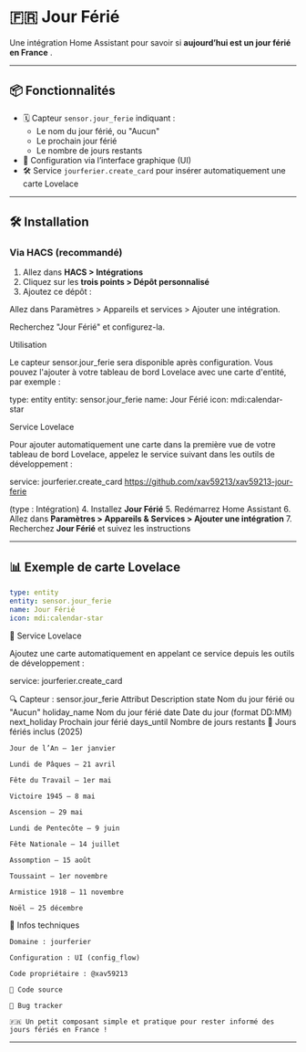 # 🇫🇷 Jour Férié

Une intégration Home Assistant pour savoir si **aujourd’hui est un jour férié en France** .

---

## 📦 Fonctionnalités

- 🗓️ Capteur `sensor.jour_ferie` indiquant :
  - Le nom du jour férié, ou "Aucun"
  - Le prochain jour férié
  - Le nombre de jours restants
- 🧩 Configuration via l’interface graphique (UI)
- 🛠️ Service `jourferier.create_card` pour insérer automatiquement une carte Lovelace

---

## 🛠️ Installation

### Via HACS (recommandé)

1. Allez dans **HACS > Intégrations**
2. Cliquez sur les **trois points > Dépôt personnalisé**
3. Ajoutez ce dépôt :



Allez dans Paramètres > Appareils et services > Ajouter une intégration.



Recherchez "Jour Férié" et configurez-la.

Utilisation

Le capteur sensor.jour_ferie sera disponible après configuration. Vous pouvez l'ajouter à votre tableau de bord Lovelace avec une carte d'entité, par exemple :

type: entity
entity: sensor.jour_ferie
name: Jour Férié
icon: mdi:calendar-star

Service Lovelace

Pour ajouter automatiquement une carte dans la première vue de votre tableau de bord Lovelace, appelez le service suivant dans les outils de développement :

service: jourferier.create_card
https://github.com/xav59213/xav59213-jour-ferie

(type : Intégration)
4. Installez **Jour Férié**
5. Redémarrez Home Assistant
6. Allez dans **Paramètres > Appareils & Services > Ajouter une intégration**
7. Recherchez **Jour Férié** et suivez les instructions

---

## 📊 Exemple de carte Lovelace

```yaml
type: entity
entity: sensor.jour_ferie
name: Jour Férié
icon: mdi:calendar-star
```
🧩 Service Lovelace

Ajoutez une carte automatiquement en appelant ce service depuis les outils de développement :

service: jourferier.create_card

🔍 Capteur : sensor.jour_ferie
Attribut	Description
state	Nom du jour férié ou "Aucun"
holiday_name	Nom du jour férié
date	Date du jour (format DD:MM)
next_holiday	Prochain jour férié
days_until	Nombre de jours restants
📅 Jours fériés inclus (2025)

    Jour de l’An – 1er janvier

    Lundi de Pâques – 21 avril

    Fête du Travail – 1er mai

    Victoire 1945 – 8 mai

    Ascension – 29 mai

    Lundi de Pentecôte – 9 juin

    Fête Nationale – 14 juillet

    Assomption – 15 août

    Toussaint – 1er novembre

    Armistice 1918 – 11 novembre

    Noël – 25 décembre

🔧 Infos techniques

    Domaine : jourferier

    Configuration : UI (config_flow)

    Code propriétaire : @xav59213

    📂 Code source

    🐞 Bug tracker

    🇫🇷 Un petit composant simple et pratique pour rester informé des jours fériés en France !


---

